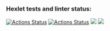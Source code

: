 ### Hexlet tests and linter status:
[![Actions Status](https://github.com/KustovAA/frontend-project-lvl2/workflows/hexlet-check/badge.svg)](https://github.com/KustovAA/frontend-project-lvl2/actions)
[![Actions Status](https://github.com/KustovAA/frontend-project-lvl2/workflows/ci-check/badge.svg)](https://github.com/KustovAA/frontend-project-lvl2/actions)
<a href="https://codeclimate.com/github/KustovAA/frontend-project-lvl2/maintainability"><img src="https://api.codeclimate.com/v1/badges/a18f0499b04f7a767985/maintainability" /></a>
<a href="https://codeclimate.com/github/KustovAA/frontend-project-lvl2/test_coverage"><img src="https://api.codeclimate.com/v1/badges/a18f0499b04f7a767985/test_coverage" /></a>
